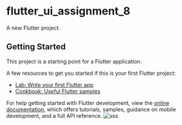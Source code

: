 # flutter_ui_assignment_8

A new Flutter project.

## Getting Started

This project is a starting point for a Flutter application.

A few resources to get you started if this is your first Flutter project:

- [Lab: Write your first Flutter app](https://docs.flutter.dev/get-started/codelab)
- [Cookbook: Useful Flutter samples](https://docs.flutter.dev/cookbook)

For help getting started with Flutter development, view the
[online documentation](https://docs.flutter.dev/), which offers tutorials,
samples, guidance on mobile development, and a full API reference.
![sss](https://github.com/moniruzzaman76/Flutter-Assignments/assets/107347380/1a0dd6dc-7916-4739-90df-3f92b8d0dc18)
